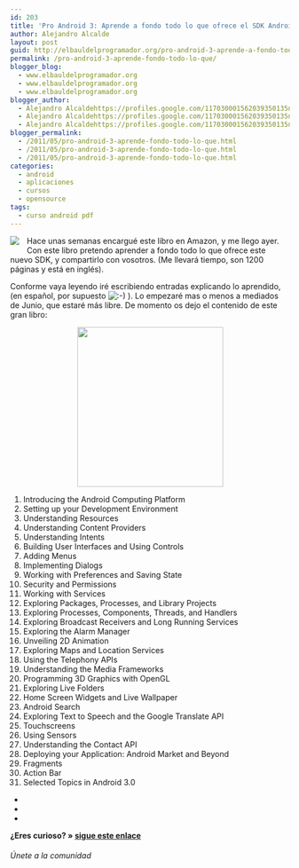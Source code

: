 ```yaml
---
id: 203
title: 'Pro Android 3: Aprende a fondo todo lo que ofrece el SDK Android 3.0'
author: Alejandro Alcalde
layout: post
guid: http://elbauldelprogramador.org/pro-android-3-aprende-a-fondo-todo-lo-que-ofrece-el-sdk-android-3-0/
permalink: /pro-android-3-aprende-fondo-todo-lo-que/
blogger_blog:
  - www.elbauldelprogramador.org
  - www.elbauldelprogramador.org
  - www.elbauldelprogramador.org
blogger_author:
  - Alejandro Alcaldehttps://profiles.google.com/117030001562039350135noreply@blogger.com
  - Alejandro Alcaldehttps://profiles.google.com/117030001562039350135noreply@blogger.com
  - Alejandro Alcaldehttps://profiles.google.com/117030001562039350135noreply@blogger.com
blogger_permalink:
  - /2011/05/pro-android-3-aprende-fondo-todo-lo-que.html
  - /2011/05/pro-android-3-aprende-fondo-todo-lo-que.html
  - /2011/05/pro-android-3-aprende-fondo-todo-lo-que.html
categories:
  - android
  - aplicaciones
  - cursos
  - opensource
tags:
  - curso android pdf
---
```

<img border="0" src="http://elbauldelprogramador.com/content/uploads/2013/07/iconoAndroid.png" style="clear:left; float:left;margin-right:1em; margin-bottom:1em" />

Hace unas semanas encargué este libro en Amazon, y me llego ayer. Con este libro pretendo aprender a fondo todo lo que ofrece este nuevo SDK, y compartirlo con vosotros. (Me llevará tiempo, son 1200 páginas y está en inglés).

Conforme vaya leyendo iré escribiendo entradas explicando lo aprendido, (en español, por supuesto <img src="http://elbauldelprogramador.com/wordpress/wp-includes/images/smilies/icon_smile.gif" alt=":-)" class="wp-smiley" /> ). Lo empezaré mas o menos a mediados de Junio, que estaré más libre. De momento os dejo el contenido de este gran libro:

  
<!--more-->

<div class="separator" style="clear: both; text-align: center;">
  <a href="https://lh3.googleusercontent.com/-kOeV7g_zZ7M/Td-CkTyKI1I/AAAAAAAAAiU/3KErtvRJIAw/s288/proAndroid3.png" imageanchor="1" style="margin-left:1em; margin-right:1em"><img border="0" height="288" width="263" src="https://lh3.googleusercontent.com/-kOeV7g_zZ7M/Td-CkTyKI1I/AAAAAAAAAiU/3KErtvRJIAw/s288/proAndroid3.png" /></a>
</div>

  1. Introducing the Android Computing Platform 
  2. Setting up your Development Environment 
  3. Understanding Resources 
  4. Understanding Content Providers 
  5. Understanding Intents 
  6. Building User Interfaces and Using Controls 
  7. Adding Menus 
  8. Implementing Dialogs 
  9. Working with Preferences and Saving State 
 10. Security and Permissions 
 11. Working with Services 
 12. Exploring Packages, Processes, and Library Projects 
 13. Exploring Processes, Components, Threads, and Handlers 
 14. Exploring Broadcast Receivers and Long Running Services 
 15. Exploring the Alarm Manager 
 16. Unveiling 2D Animation 
 17. Exploring Maps and Location Services 
 18. Using the Telephony APIs 
 19. Understanding the Media Frameworks 
 20. Programming 3D Graphics with OpenGL 
 21. Exploring Live Folders 
 22. Home Screen Widgets and Live Wallpaper 
 23. Android Search 
 24. Exploring Text to Speech and the Google Translate API 
 25. Touchscreens 
 26. Using Sensors 
 27. Understanding the Contact API 
 28. Deploying your Application: Android Market and Beyond 
 29. Fragments 
 30. Action Bar 
 31. Selected Topics in Android 3.0 

<div class="sharedaddy">
  <div class="sd-content">
    <ul>
      <li>
        <a class="hastip" rel="nofollow" href="http://twitter.com/home?status=Pro Android 3: Aprende a fondo todo lo que ofrece el SDK Android 3.0+http://elbauldelprogramador.com/pro-android-3-aprende-fondo-todo-lo-que/+V%C3%ADa+%40elbaulp" onclick="javascript:window.open(this.href, '', 'menubar=no,toolbar=no,resizable=yes,scrollbars=yes,height=600,width=600');return false;" title="Compartir en Twitter" target="_blank"><span class="iconbox-title"><i class="icon-twitter icon-2x"></i></span></a>
      </li>
      <li>
        <a class="hastip" rel="nofollow" href="http://www.facebook.com/sharer.php?u=http://elbauldelprogramador.com/pro-android-3-aprende-fondo-todo-lo-que/&t=Pro Android 3: Aprende a fondo todo lo que ofrece el SDK Android 3.0+http://elbauldelprogramador.com/pro-android-3-aprende-fondo-todo-lo-que/+V%C3%ADa+%40elbaulp" onclick="javascript:window.open(this.href, '', 'menubar=no,toolbar=no,resizable=yes,scrollbars=yes,height=600,width=600');return false;" title="Compartir en Facebook" target="_blank"><span class="iconbox-title"><i class="icon-facebook icon-2x"></i></span></a>
      </li>
      <li>
        <a class="hastip" rel="nofollow" href="https://plus.google.com/share?url=Pro Android 3: Aprende a fondo todo lo que ofrece el SDK Android 3.0+http://elbauldelprogramador.com/pro-android-3-aprende-fondo-todo-lo-que/+V%C3%ADa+%40elbaulp" onclick="javascript:window.open(this.href, '', 'menubar=no,toolbar=no,resizable=yes,scrollbars=yes,height=600,width=600');return false;" title="Compartir en G+" target="_blank"><span class="iconbox-title"><i class="icon-google-plus icon-2x"></i></span></a>
      </li>
    </ul>
  </div>
</div>

<span id="socialbottom" class="highlight style-2">

<p>
  <strong>¿Eres curioso? » <a onclick="javascript:_gaq.push(['_trackEvent','random','click-random']);" href="/index.php?random=1">sigue este enlace</a></strong>
</p>

<h6>
  Únete a la comunidad
</h6>

<div class="iconsc hastip" title="2240 seguidores">
  <a href="http://twitter.com/elbaulp" target="_blank"><i class="icon-twitter"></i></a>
</div>

<div class="iconsc hastip" title="2452 fans">
  <a href="http://facebook.com/elbauldelprogramador" target="_blank"><i class="icon-facebook"></i></a>
</div>

<div class="iconsc hastip" title="0 +1s">
  <a href="http://plus.google.com/+Elbauldelprogramador" target="_blank"><i class="icon-google-plus"></i></a>
</div>

<div class="iconsc hastip" title="Repositorios">
  <a href="http://github.com/algui91" target="_blank"><i class="icon-github"></i></a>
</div>

<div class="iconsc hastip" title="Feed RSS">
  <a href="http://elbauldelprogramador.com/feed" target="_blank"><i class="icon-rss"></i></a>
</div></span>